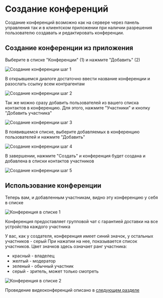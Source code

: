 # Создание конференций

Создание конференций возможно как на сервере через панель управления так и в клиентском приложении при наличии разрешения пользователю создавать и редактировать конференции.

## Создание конференции из приложения

Выберите в списке "Конференции" (1) и нажмите "Добавить" (2)

![Создание конференции шаг 1](../img/confcr1.png)

В открывшемся диалоге достаточно ввести название конференции и разослать ссылку всем контрагентам

![Создание конференции шаг 2](../img/confcr2.png)

Так же можно сразу добавить пользователей из вашего списка контактов в конференцию. Для этого, нажмите "Участники" и кнопку "Добавить участника"

![Создание конференции шаг 3](../img/confcr3.png)

В появившемся списке, выберите добавляемых в конференцию пользователей и нажмите "Добавить"

![Создание конференции шаг 4](../img/confcr4.png)

В завершении, нажмите "Создать" и конференция будет создана и добавлена в списки контактов участников

![Создание конференции шаг 5](../img/confcr5.png)

## Использование конференции

Теперь вам, и добавленным участникам, видно эту конференцию у себя в списке

![Конференция в списке 1](../img/confcr6.png)

Конференция предоставляет групповой чат с гарантией доставки на все устройства каждого участника

У вас, как у создателя, конференция имеет синий значок, у остальных участников - серый
При нажатии на нее, показывается список участников.
Цвет значков здесь означает ранг участника:

- красный - владелец
- желтый - модератор
- зеленый - обычный участник
- серый - зритель, может только смотреть

![Конференция в списке 2](../img/confcr7.png)

Проведение видеоконференций описано в [следующем разделе](../conferencing/start.md)
